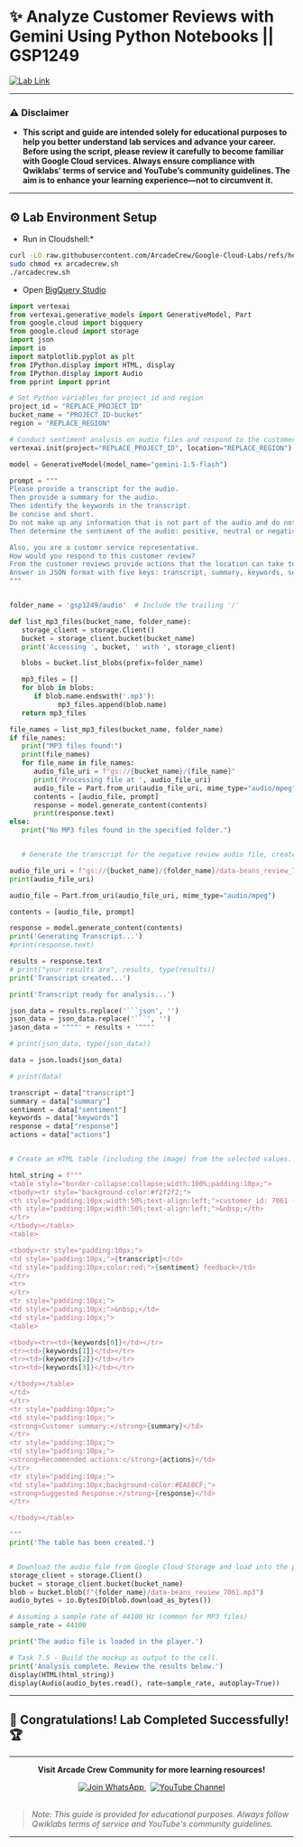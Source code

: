 # ✨ Analyze Customer Reviews with Gemini Using Python Notebooks || GSP1249
[![Lab Link](https://img.shields.io/badge/Open_Lab-Cloud_Skills_Boost-4285F4?style=for-the-badge&logo=google&logoColor=white)](https://www.cloudskillsboost.google/focuses/98857?parent=catalog)

---

### ⚠️ Disclaimer  
- **This script and guide are intended solely for educational purposes to help you better understand lab services and advance your career. Before using the script, please review it carefully to become familiar with Google Cloud services. Always ensure compliance with Qwiklabs’ terms of service and YouTube’s community guidelines. The aim is to enhance your learning experience—not to circumvent it.**

---

## ⚙️ Lab Environment Setup

* Run in Cloudshell:*

```bash
curl -LO raw.githubusercontent.com/ArcadeCrew/Google-Cloud-Labs/refs/heads/main/Cloud%20Speech%20API%203%20Ways%20Challenge%20Lab/arcadecrew.sh
sudo chmod +x arcadecrew.sh
./arcadecrew.sh
```

* Open [BigQuery Studio](https://console.cloud.google.com/bigquery)

```python
import vertexai
from vertexai.generative_models import GenerativeModel, Part
from google.cloud import bigquery
from google.cloud import storage
import json
import io
import matplotlib.pyplot as plt
from IPython.display import HTML, display
from IPython.display import Audio
from pprint import pprint

# Set Python variables for project_id and region
project_id = "REPLACE_PROJECT_ID"
bucket_name = "PROJECT_ID-bucket"
region = "REPLACE_REGION"

# Conduct sentiment analysis on audio files and respond to the customer.
vertexai.init(project="REPLACE_PROJECT_ID", location="REPLACE_REGION")

model = GenerativeModel(model_name="gemini-1.5-flash")

prompt = """
Please provide a transcript for the audio.
Then provide a summary for the audio.
Then identify the keywords in the transcript.
Be concise and short.
Do not make up any information that is not part of the audio and do not be verbose.
Then determine the sentiment of the audio: positive, neutral or negative.

Also, you are a customr service representative.
How would you respond to this customer review?
From the customer reviews provide actions that the location can take to improve. The response and the actions should be simple, and to the point. Do not include any extraneous characters in your response.
Answer in JSON format with five keys: transcript, summary, keywords, sentiment, response and actions. Transcript should be a string, summary should be a sting, keywords should be a list, sentiment should be a string, customer response should be a string and actions should be string.
"""


folder_name = 'gsp1249/audio'  # Include the trailing '/'

def list_mp3_files(bucket_name, folder_name):
   storage_client = storage.Client()
   bucket = storage_client.bucket(bucket_name)
   print('Accessing ', bucket, ' with ', storage_client)

   blobs = bucket.list_blobs(prefix=folder_name)

   mp3_files = []
   for blob in blobs:
      if blob.name.endswith('.mp3'):
            mp3_files.append(blob.name)
   return mp3_files

file_names = list_mp3_files(bucket_name, folder_name)
if file_names:
   print("MP3 files found:")
   print(file_names)
   for file_name in file_names:
      audio_file_uri = f"gs://{bucket_name}/{file_name}"
      print('Processing file at ', audio_file_uri)
      audio_file = Part.from_uri(audio_file_uri, mime_type="audio/mpeg")
      contents = [audio_file, prompt]
      response = model.generate_content(contents)
      print(response.text)
else:
   print("No MP3 files found in the specified folder.")


   # Generate the transcript for the negative review audio file, create the JSON object, and associated variables

audio_file_uri = f"gs://{bucket_name}/{folder_name}/data-beans_review_7061.mp3"
print(audio_file_uri)

audio_file = Part.from_uri(audio_file_uri, mime_type="audio/mpeg")

contents = [audio_file, prompt]

response = model.generate_content(contents)
print('Generating Transcript...')
#print(response.text)

results = response.text
# print("your results are", results, type(results))
print('Transcript created...')

print('Transcript ready for analysis...')

json_data = results.replace('```json', '')
json_data = json_data.replace('```', '')
jason_data = '"""' + results + '"""'

# print(json_data, type(json_data))

data = json.loads(json_data)

# print(data)

transcript = data["transcript"]
summary = data["summary"]
sentiment = data["sentiment"]
keywords = data["keywords"]
response = data["response"]
actions = data["actions"]


# Create an HTML table (including the image) from the selected values.

html_string = f"""
<table style="border-collapse:collapse;width:100%;padding:10px;">
<tbody><tr style="background-color:#f2f2f2;">
<th style="padding:10px;width:50%;text-align:left;">customer_id: 7061 - @coffee_lover789</th>
<th style="padding:10px;width:50%;text-align:left;">&nbsp;</th>
</tr>
</tbody></table>
<table>

<tbody><tr style="padding:10px;">
<td style="padding:10px;">{transcript}</td>
<td style="padding:10px;color:red;">{sentiment} feedback</td>
</tr>
<tr>
</tr>
<tr style="padding:10px;">
<td style="padding:10px;">&nbsp;</td>
<td style="padding:10px;">
<table>

<tbody><tr><td>{keywords[0]}</td></tr>
<tr><td>{keywords[1]}</td></tr>
<tr><td>{keywords[2]}</td></tr>
<tr><td>{keywords[3]}</td></tr>

</tbody></table>
</td>
</tr>
<tr style="padding:10px;">
<td style="padding:10px;">
<strong>Customer summary:</strong>{summary}</td>
</tr>
<tr style="padding:10px;">
<td style="padding:10px;">
<strong>Recommended actions:</strong>{actions}</td>
</tr>
<tr style="padding:10px;">
<td style="padding:10px;background-color:#EAE0CF;">
<strong>Suggested Response:</strong>{response}</td>
</tr>

</tbody></table>

"""
print('The table has been created.')


# Download the audio file from Google Cloud Storage and load into the player
storage_client = storage.Client()
bucket = storage_client.bucket(bucket_name)
blob = bucket.blob(f"{folder_name}/data-beans_review_7061.mp3")
audio_bytes = io.BytesIO(blob.download_as_bytes())

# Assuming a sample rate of 44100 Hz (common for MP3 files)
sample_rate = 44100

print('The audio file is loaded in the player.')

# Task 7.5 - Build the mockup as output to the cell.
print('Analysis complete. Review the results below.')
display(HTML(html_string))
display(Audio(audio_bytes.read(), rate=sample_rate, autoplay=True))
```
---

## 🎉 **Congratulations! Lab Completed Successfully!** 🏆  

---

<div align="center">
  <p><strong>Visit Arcade Crew Community for more learning resources!</strong></p>
  
  <a href="https://chat.whatsapp.com/KkNEauOhBQXHdVcmqIlv9F">
    <img src="https://img.shields.io/badge/Join_WhatsApp-25D366?style=for-the-badge&logo=whatsapp&logoColor=white" alt="Join WhatsApp">
  </a>
  &nbsp;
  <a href="https://www.youtube.com/@Arcade61432?sub_confirmation=1">
    <img src="https://img.shields.io/badge/Subscribe-YouTube-FF0000?style=for-the-badge&logo=youtube&logoColor=white" alt="YouTube Channel">
  </a>
</div>

<br>

> *Note: This guide is provided for educational purposes. Always follow Qwiklabs terms of service and YouTube's community guidelines.*

---